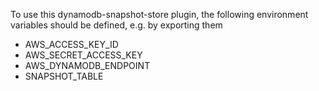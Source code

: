 To use this dynamodb-snapshot-store plugin, the following environment variables should be defined, e.g. by exporting them

* AWS_ACCESS_KEY_ID
* AWS_SECRET_ACCESS_KEY
* AWS_DYNAMODB_ENDPOINT
* SNAPSHOT_TABLE